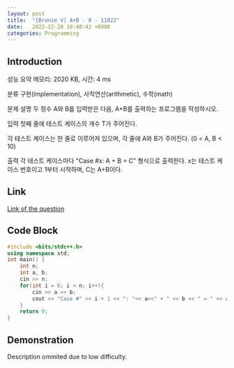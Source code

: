 ```yaml
---
layout: post
title:  "[Bronze V] A+B - 8 - 11022"
date:   2022-12-28 10:40:42 +0900
categories: Programming
---
```


## Introduction

성능 요약
메모리: 2020 KB, 시간: 4 ms

분류
구현(implementation), 사칙연산(arithmetic), 수학(math)

문제 설명
두 정수 A와 B를 입력받은 다음, A+B를 출력하는 프로그램을 작성하시오.

입력
첫째 줄에 테스트 케이스의 개수 T가 주어진다.

각 테스트 케이스는 한 줄로 이루어져 있으며, 각 줄에 A와 B가 주어진다. (0 < A, B < 10)

출력
각 테스트 케이스마다 "Case #x: A + B = C" 형식으로 출력한다. x는 테스트 케이스 번호이고 1부터 시작하며, C는 A+B이다.

## Link

[Link of the question](https://www.acmicpc.net/problem/11022)

## Code Block

```c++
#include <bits/stdc++.h>
using namespace std;
int main() {
    int n;
    int a, b;
    cin >> n;
    for(int i = 0; i < n; i++){
        cin >> a >> b;
        cout << "Case #" << i + 1 << ": "<< a<<" + " << b << " = " << a + b << "\n";
    }
    return 0;
}
```

## Demonstration

Description ommited due to low difficulty.
